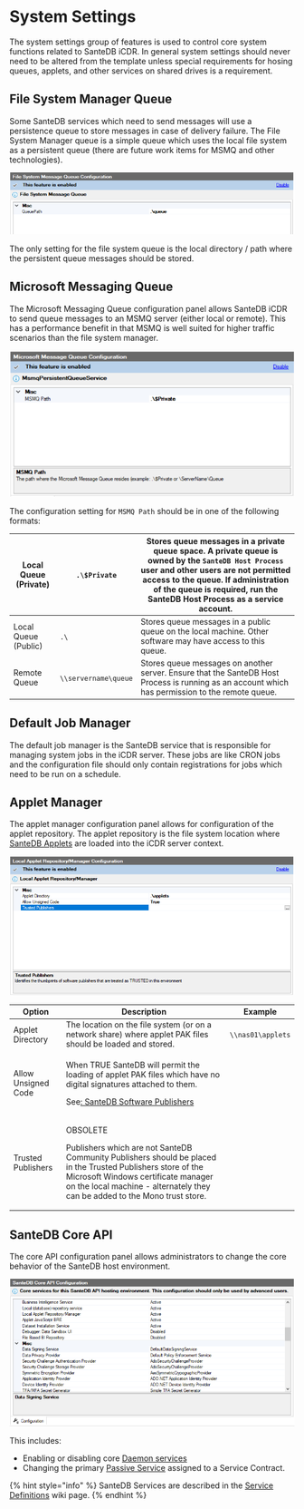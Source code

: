 # System Settings

The system settings group of features is used to control core system functions related to SanteDB iCDR. In general system settings should never need to be altered from the template unless special requirements for hosing queues, applets, and other services on shared drives is a requirement.

## File System Manager Queue

Some SanteDB services which need to send messages will use a persistence queue to store messages in case of delivery failure. The File System Manager queue is a simple queue which uses the local file system as a persistent queue (there are future work items for MSMQ and other technologies).

![](<../../../.gitbook/assets/image (432) (1) (1) (1) (1) (1) (1) (1) (1).png>)

The only setting for the file system queue is the local directory / path where the persistent queue messages should be stored.

## Microsoft Messaging Queue

The Microsoft Messaging Queue configuration panel allows SanteDB iCDR to send queue messages to an MSMQ server (either local or remote). This has a performance benefit in that MSMQ is well suited for higher traffic scenarios than the file system manager.

![](<../../../.gitbook/assets/image (434) (1) (1) (1).png>)

The configuration setting for `MSMQ Path` should be in one of the following formats:

| Local Queue (Private) | `.\$Private`         | Stores queue messages in a private queue space. A private queue is owned by the `SanteDB Host Process` user and other users are not permitted access to the queue. If administration of the queue is required, run the SanteDB Host Process as a service account. |
| --------------------- | -------------------- | ----------------------------------------------------------------------------------------------------------------------------------------------------------------------------------------------------------------------------------------------------------------- |
| Local Queue (Public)  | `.\`                 | Stores queue messages in a public queue on the local machine. Other software may have access to this queue.                                                                                                                                                       |
| Remote Queue          | `\\servername\queue` | Stores queue messages on another server. Ensure that the SanteDB Host Process is running as an account which has permission to the remote queue.                                                                                                                  |

## Default Job Manager

The default job manager is the SanteDB service that is responsible for managing system jobs in the iCDR server. These jobs are like CRON jobs and the configuration file should only contain registrations for jobs which need to be run on a schedule.

## Applet Manager

The applet manager configuration panel allows for configuration of the applet repository. The applet repository is the file system location where [SanteDB Applets](../../../developers/extending-santesuite/extending-santedb/applets/) are loaded into the iCDR server context.

![](<../../../.gitbook/assets/image (433) (1) (1) (1) (1) (1) (1) (1) (1) (1).png>)

| Option              | Description                                                                                                                                                                                                                                                    | Example           |
| ------------------- | -------------------------------------------------------------------------------------------------------------------------------------------------------------------------------------------------------------------------------------------------------------- | ----------------- |
| Applet Directory    | The location on the file system (or on a network share) where applet PAK files should be loaded and stored.                                                                                                                                                    | `\\nas01\applets` |
| Allow Unsigned Code | <p>When TRUE SanteDB will permit the loading of applet PAK files which have no digital signatures attached to them. </p><p>See<a href="../../../developers/santedb-software-publishers/">: SanteDB Software Publishers</a></p>                                 |                   |
| Trusted Publishers  | <p>OBSOLETE</p><p></p><p>Publishers which are not SanteDB Community Publishers should be placed in the Trusted Publishers store of the Microsoft Windows certificate manager on the local machine - alternately they can be added to the Mono trust store.</p> |                   |

## SanteDB Core API

The core API configuration panel allows administrators to change the core behavior of the SanteDB host environment.&#x20;

![](<../../../.gitbook/assets/image (434) (1) (1) (1) (1) (1) (1) (1) (1) (1).png>)

This includes:

* Enabling or disabling core [Daemon services ](../../../developers/extending-santesuite/extending-santedb/server-plugins/implementing-.net-features/daemon-services.md)
* Changing the primary [Passive Service](../../../developers/extending-santesuite/extending-santedb/server-plugins/implementing-.net-features/passive-services.md) assigned to a Service Contract.

{% hint style="info" %}
SanteDB Services are described in the [Service Definitions](../../../developers/extending-santesuite/extending-santedb/server-plugins/service-definitions/) wiki page.
{% endhint %}

